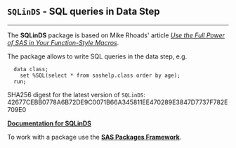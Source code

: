 ## `SQLinDS` - SQL queries in Data Step

---

The **SQLinDS** package is based on Mike Rhoads' article [*Use the Full Power of SAS in Your Function-Style Macros*](https://support.sas.com/resources/papers/proceedings12/004-2012.pdf). 

The package allows to write SQL queries in the data step, e.g.
```sas
  data class;
    set %SQL(select * from sashelp.class order by age);
  run;
```
SHA256 digest for the latest version of `SQLinDS`: 42677CEBB0778A6B72DE9C0071B66A345811EE470289E3847D7737F782E709E0

[**Documentation for SQLinDS**](./sqlinds.md "Documentation for SQLinDS")

To work with a package use the [**SAS Packages Framework**](https://github.com/yabwon/SAS_PACKAGES/blob/main/README.md "SPFinit").

